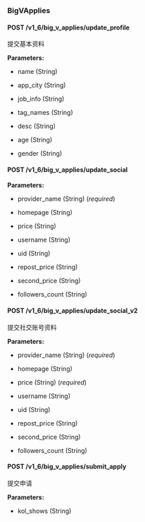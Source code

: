 ### BigVApplies



#### POST /v1\_6/big\_v\_applies/update\_profile

 提交基本资料

**Parameters:** 


 - name (String)

 - app\_city (String)

 - job\_info (String)

 - tag\_names (String)

 - desc (String)

 - age (String)

 - gender (String)



#### POST /v1\_6/big\_v\_applies/update\_social

 

**Parameters:** 


 - provider\_name (String) (*required*)

 - homepage (String)

 - price (String)

 - username (String)

 - uid (String)

 - repost\_price (String)

 - second\_price (String)

 - followers\_count (String)



#### POST /v1\_6/big\_v\_applies/update\_social\_v2

 提交社交账号资料

**Parameters:** 


 - provider\_name (String) (*required*)

 - homepage (String)

 - price (String) (*required*)

 - username (String)

 - uid (String)

 - repost\_price (String)

 - second\_price (String)

 - followers\_count (String)



#### POST /v1\_6/big\_v\_applies/submit\_apply

 提交申请

**Parameters:** 


 - kol\_shows (String)




